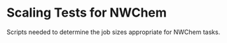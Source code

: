 # Scaling Tests for NWChem

Scripts needed to determine the job sizes appropriate for NWChem tasks.
